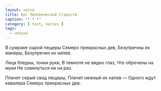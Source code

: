 ```yaml
---
layout: verse
title: Бог Человеческой Старости
caption: "* * *"
category: [ text, verses ]
tags:
  - чепуха
---
```

В сумраке сырой пещеры
Семеро прекрасных дев,
Безупречны их манеры,
Безупречен их напев.

Лица бледны, тонки руки,
В темноте не видно глаз,
Что обречены на муки
Не сомкнуться ни на раз.

Плачет серый свод пещеры,
Плачет нежный их напев —
Одного ждут кавалера
Семеро прекрасных дев.
